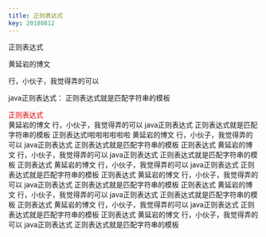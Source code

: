```yaml
---
title: 正则表达式
key: 20180812
---
```

正则表达式

黄延岩的博文

行，小伙子，我觉得弄的可以

<!--more-->
java正则表达式：
正则表达式就是匹配字符串的模板

<font color="#dd0000">正则表达式</font><br /> 
黄延岩的博文
行，小伙子，我觉得弄的可以 
java正则表达式
正则表达式就是匹配字符串的模板
正则表达式l啦啦啦啦啦啦
黄延岩的博文
行，小伙子，我觉得弄的可以 
java正则表达式
正则表达式就是匹配字符串的模板
正则表达式
黄延岩的博文
行，小伙子，我觉得弄的可以 
java正则表达式
正则表达式就是匹配字符串的模板
正则表达式
黄延岩的博文
行，小伙子，我觉得弄的可以 
java正则表达式
正则表达式就是匹配字符串的模板
正则表达式
黄延岩的博文
行，小伙子，我觉得弄的可以 
java正则表达式
正则表达式就是匹配字符串的模板
正则表达式
黄延岩的博文
行，小伙子，我觉得弄的可以 
java正则表达式
正则表达式就是匹配字符串的模板
正则表达式
黄延岩的博文
行，小伙子，我觉得弄的可以 
java正则表达式
正则表达式就是匹配字符串的模板
正则表达式
黄延岩的博文
行，小伙子，我觉得弄的可以 
java正则表达式
正则表达式就是匹配字符串的模板